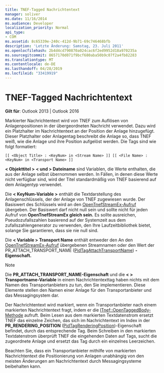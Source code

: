 ```yaml
---
title: TNEF-Tagged Nachrichtentext
manager: soliver
ms.date: 11/16/2014
ms.audience: Developer
localization_priority: Normal
api_type:
- COM
ms.assetid: 8c65339e-240c-412d-9b71-69c746468bfb
description: 'Letzte Änderung: Samstag, 23. Juli 2011'
ms.openlocfilehash: 2b4d4cd790870a024cac6f2ed9952d18a970235a
ms.sourcegitcommit: 8657170d071f9bcf680aba50b9c07f2a4fb82283
ms.translationtype: MT
ms.contentlocale: de-DE
ms.lasthandoff: 04/28/2019
ms.locfileid: "33419919"
---
```

# <a name="tnef-tagged-message-text"></a>TNEF-Tagged Nachrichtentext

  
  
**Gilt für**: Outlook 2013 | Outlook 2016 
  
Markierter Nachrichtentext wird von TNEF zum Auflösen von Anlagenpositionen in der übergeordneten Nachricht verwendet. Dazu wird ein Platzhalter im Nachrichtentext an der Position der Anlage hinzugefügt. Dieser Platzhalter oder Anlagentag beschreibt die Anlage so, dass TNEF weiß, wie die Anlage und ihre Position aufgelöst werden. Die Tags sind wie folgt formatiert:
  
 `[[ <Object Title> : <KeyNum> in <Stream Name> ]] [[ <File Name> : <KeyNum> in <Transport Name> ]]`
  
 **\< Objekttitel \>** **\< und \> Dateiname** sind Variablen, die Werte enthalten, die aus der Anlage selbst übernommen werden. In Fällen, in denen diese Werte nicht verfügbar sind, wird der Titel standardmäßig von TNEF basierend auf dem Anlagentyp verwendet. 
  
Die **\< KeyNum-Variable \>** enthält die Textdarstellung des Anlagenschlüssels, der der Anlage von TNEF zugewiesen wurde. Der Basiswert des Schlüssels wird an den [OpenTnefStreamEx-Aufruf](opentnefstreamex.md) übergeben. Der Basiswert darf nicht null sein und sollte nicht für jeden Aufruf von **OpenTnefStreamEx gleich sein.** Es sollte ausreichen, Pseudozufallszahlen basierend auf der Systemzeit aus dem zufallszahlengenerator zu verwenden, den Ihre Laufzeitbibliothek bietet, solange Sie garantieren, dass sie nie null sind.
  
Die **\< Variable \> Transport Name** enthält entweder den An den [OpenTnefStreamEx-Aufruf](opentnefstreamex.md) übergebenen Streamnamen oder den Wert der PR_ATTACH_TRANSPORT_NAME ([PidTagAttachTransportName](pidtagattachtransportname-canonical-property.md)) **-Eigenschaft.**
  
> [!NOTE]
> Die **PR_ATTACH_TRANSPORT_NAME-Eigenschaft** und die **\< \> Transportname-Variable** in einem Nachrichtentexttag haben nichts mit dem Namen des Transportanbieters zu tun, den Sie implementieren. Diese Elemente stellen den Namen einer Anlage für den Transportanbieter und das Messagingsystem dar. 
  
Der Nachrichtentext wird markiert, wenn ein Transportanbieter nach einem markierten Nachrichtentext fragt, indem er die [ITnef::OpenTaggedBody-Methode](itnef-opentaggedbody.md) aufruft. Beim Lesen aus dem markierten Textdatenstrom ersetzt TNEF das einzelne Zeichen, das sich im Nachrichtentext im Index in der **PR_RENDERING_POSITION** ([PidTagRenderingPosition](pidtagrenderingposition-canonical-property.md))-Eigenschaft befindet, durch das entsprechende Tag. Beim Schreiben in den markierten Textdatenstrom überprüft TNEF die eingehenden Daten auf Tags, sucht die zugeordnete Anlage und ersetzt das Tag durch ein einzelnes Leerzeichen.
  
Beachten Sie, dass ein Transportanbieter mithilfe von markierten Nachrichtentext die Positionierung von Anlagen unabhängig von den meisten Änderungen am Nachrichtentext durch Messagingsysteme beibehalten kann.
  

